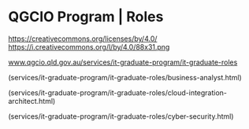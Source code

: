 # QGCIO Program | Roles
https://creativecommons.org/licenses/by/4.0/
https://i.creativecommons.org/l/by/4.0/88x31.png

www.qgcio.qld.gov.au/services/it-graduate-program/it-graduate-roles



(services/it-graduate-program/it-graduate-roles/business-analyst.html)


(services/it-graduate-program/it-graduate-roles/cloud-integration-architect.html)


(services/it-graduate-program/it-graduate-roles/cyber-security.html)





